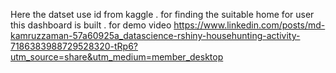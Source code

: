 Here the datset use id from kaggle . for finding the suitable home for user this dashboard is built .
for demo video https://www.linkedin.com/posts/md-kamruzzaman-57a60925a_datascience-rshiny-househunting-activity-7186383988729528320-tRp6?utm_source=share&utm_medium=member_desktop
